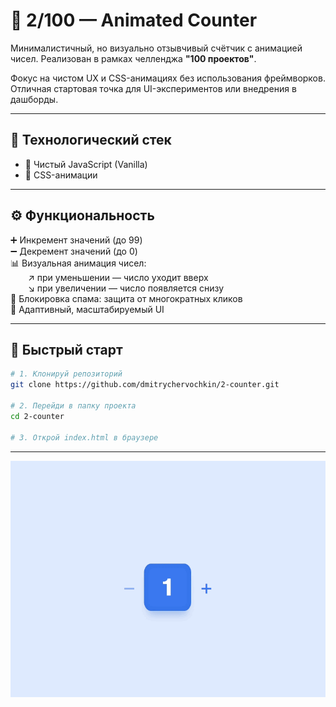 # 🧮 2/100 — Animated Counter

Минималистичный, но визуально отзывчивый счётчик с анимацией чисел. Реализован в рамках челленджа **"100 проектов"**.

Фокус на чистом UX и CSS-анимациях без использования фреймворков. Отличная стартовая точка для UI-экспериментов или внедрения в дашборды.

---

## 🚀 Технологический стек

- 🧱 Чистый JavaScript (Vanilla)
- 🎨 CSS-анимации

---

## ⚙️ Функциональность

➕ Инкремент значений (до 99)  
➖ Декремент значений (до 0)  
📊 Визуальная анимация чисел:  
  ↗ при уменьшении — число уходит вверх  
  ↘ при увеличении — число появляется снизу  
🚫 Блокировка спама: защита от многократных кликов  
🎯 Адаптивный, масштабируемый UI  

---

## 🚀 Быстрый старт

```bash
# 1. Клонируй репозиторий
git clone https://github.com/dmitrychervochkin/2-counter.git

# 2. Перейди в папку проекта
cd 2-counter

# 3. Открой index.html в браузере
```

---

![Animated Counter Preview](./preview.gif)
